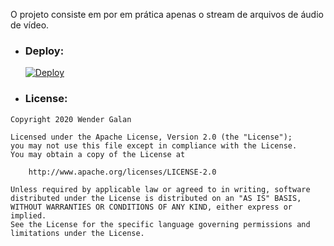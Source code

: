 O projeto consiste em por em prática apenas o stream de arquivos de áudio de vídeo.

- ### Deploy:
    [![Deploy](https://www.herokucdn.com/deploy/button.png)](https://streaming-service-spring.herokuapp.com/)
    
    
- ### License:
```
Copyright 2020 Wender Galan

Licensed under the Apache License, Version 2.0 (the "License");
you may not use this file except in compliance with the License.
You may obtain a copy of the License at

    http://www.apache.org/licenses/LICENSE-2.0

Unless required by applicable law or agreed to in writing, software
distributed under the License is distributed on an "AS IS" BASIS,
WITHOUT WARRANTIES OR CONDITIONS OF ANY KIND, either express or implied.
See the License for the specific language governing permissions and
limitations under the License.
```